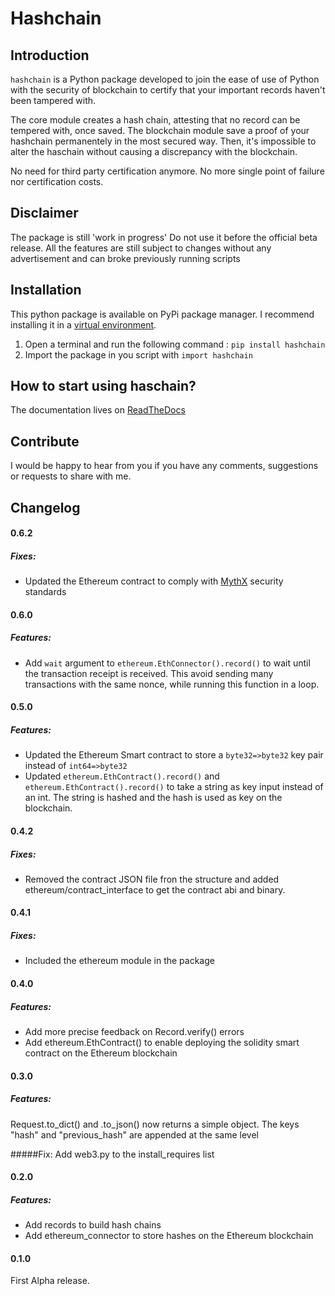 # Hashchain  

## Introduction
`hashchain` is a Python package developed to join the ease of use of Python with the security of blockchain to certify that your important records haven't been tampered with. 

The core module creates a hash chain, attesting that no record can be tempered with, once saved. The blockchain module save a proof of your hashchain permanentely in the most secured way. Then, it's impossible to alter the haschain without causing a discrepancy with the blockchain.  

No need for third party certification anymore. No more single point of failure nor certification costs. 

## Disclaimer
The package is still 'work in progress' Do not use it before the official beta release. All the features are still subject to changes without any advertisement and can broke previously running scripts 


## Installation
This python package is available on PyPi package manager. I recommend installing it in a [virtual environment](https://virtualenv.pypa.io/en/latest/).  
1. Open a terminal and run the following command : `pip install hashchain`
2. Import the package in you script with `import hashchain`

## How to start using haschain? 
The documentation lives on [ReadTheDocs](https://hashchain.readthedocs.io/en/latest/)


## Contribute
I would be happy to hear from you if you have any comments, suggestions or requests to share with me. 

## Changelog
#### 0.6.2
##### Fixes:
* Updated the Ethereum contract to comply with [MythX](https://mythx.io/) security standards

#### 0.6.0
##### Features:
* Add `wait` argument to `ethereum.EthConnector().record()` to wait until the transaction receipt is received. This avoid sending many transactions with the same nonce, while running this function in a loop.

#### 0.5.0
##### Features:
* Updated the Ethereum Smart contract to store a `byte32=>byte32` key pair instead of `int64=>byte32`
* Updated `ethereum.EthContract().record()` and `ethereum.EthContract().record()` to take a string as key input instead of an int. The string is hashed and the hash is used as key on the blockchain.

#### 0.4.2
##### Fixes:
* Removed the contract JSON file fron the structure and added ethereum/contract_interface to get the contract abi and binary. 

#### 0.4.1
##### Fixes:
* Included the ethereum module in the package

#### 0.4.0
##### Features:
* Add more precise feedback on Record.verify() errors
* Add ethereum.EthContract() to enable deploying the solidity smart contract on the Ethereum blockchain

#### 0.3.0
##### Features:
Request.to_dict() and .to_json() now returns a simple object. The keys "hash" and "previous_hash" are appended at the same level

#####Fix: 
Add web3.py to the install_requires list

#### 0.2.0
##### Features:
* Add records to build hash chains
* Add ethereum_connector to store hashes on the Ethereum blockchain 

#### 0.1.0
First Alpha release. 
